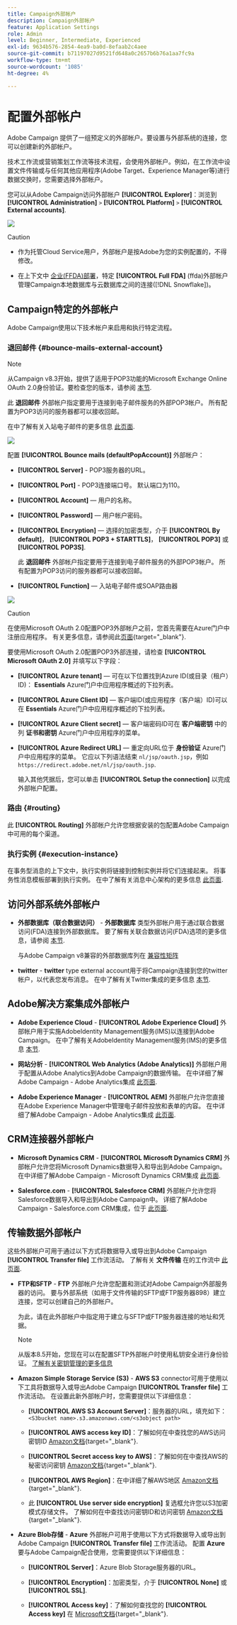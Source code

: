 ```yaml
---
title: Campaign外部帐户
description: Campaign外部帐户
feature: Application Settings
role: Admin
level: Beginner, Intermediate, Experienced
exl-id: 9634b576-2854-4ea9-ba0d-8efaab2c4aee
source-git-commit: b71197027d9521fd648a0c2657b6b76a1aa7fc9a
workflow-type: tm+mt
source-wordcount: '1085'
ht-degree: 4%

---
```



# 配置外部帐户

Adobe Campaign 提供了一组预定义的外部帐户。要设置与外部系统的连接，您可以创建新的外部帐户。

技术工作流或营销策划工作流等技术流程，会使用外部帐户。例如，在工作流中设置文件传输或与任何其他应用程序(Adobe Target、Experience Manager等)进行数据交换时，您需要选择外部帐户。

您可以从Adobe Campaign访问外部帐户 **[!UICONTROL Explorer]**：浏览到 **[!UICONTROL Administration]** `>` **[!UICONTROL Platform]** `>` **[!UICONTROL External accounts]**.

![](assets/external-accounts.png)


>[!CAUTION]
>
>* 作为托管Cloud Service用户，外部帐户是按Adobe为您的实例配置的，不得修改。
>
>* 在上下文中 [企业(FFDA)部署](../architecture/enterprise-deployment.md)，特定 **[!UICONTROL Full FDA]** (ffda)外部帐户管理Campaign本地数据库与云数据库之间的连接([!DNL Snowflake])。
>

## Campaign特定的外部帐户

Adobe Campaign使用以下技术帐户来启用和执行特定流程。

### 退回邮件 {#bounce-mails-external-account}

>[!NOTE]
>
>从Campaign v8.3开始，提供了适用于POP3功能的Microsoft Exchange Online OAuth 2.0身份验证。要检查您的版本，请参阅 [本节](../start/compatibility-matrix.md#how-to-check-your-campaign-version-and-buildversion).
>

此 **退回邮件** 外部帐户指定要用于连接到电子邮件服务的外部POP3帐户。 所有配置为POP3访问的服务器都可以接收回邮。

在中了解有关入站电子邮件的更多信息 [此页面](https://experienceleague.adobe.com/docs/campaign/automation/workflows/wf-activities/event-activities/inbound-emails.html).

![](assets/bounce_external_1.png)

配置 **[!UICONTROL Bounce mails (defaultPopAccount)]** 外部帐户：

* **[!UICONTROL Server]** - POP3服务器的URL。

* **[!UICONTROL Port]** - POP3连接端口号。 默认端口为110。

* **[!UICONTROL Account]**  — 用户的名称。

* **[!UICONTROL Password]**  — 用户帐户密码。

* **[!UICONTROL Encryption]**  — 选择的加密类型，介于 **[!UICONTROL By default]**， **[!UICONTROL POP3 + STARTTLS]**， **[!UICONTROL POP3]** 或 **[!UICONTROL POP3S]**.

  此 **退回邮件** 外部帐户指定要用于连接到电子邮件服务的外部POP3帐户。 所有配置为POP3访问的服务器都可以接收回邮。

* **[!UICONTROL Function]**  — 入站电子邮件或SOAP路由器

![](assets/bounce_external_2.png)

>[!CAUTION]
>
>在使用Microsoft OAuth 2.0配置POP3外部帐户之前，您首先需要在Azure门户中注册应用程序。 有关更多信息，请参阅此[页面](https://docs.microsoft.com/en-us/azure/active-directory/develop/quickstart-register-app){target="_blank"}.
>

要使用Microsoft OAuth 2.0配置POP3外部连接，请检查 **[!UICONTROL Microsoft OAuth 2.0]** 并填写以下字段：

* **[!UICONTROL Azure tenant]**  — 可在以下位置找到Azure ID(或目录（租户）ID)： **Essentials** Azure门户中应用程序概述的下拉列表。

* **[!UICONTROL Azure Client ID]**  — 客户端ID(或应用程序（客户端）ID)可以在 **Essentials** Azure门户中应用程序概述的下拉列表。

* **[!UICONTROL Azure Client secret]**  — 客户端密码ID可在 **客户端密钥** 中的列 **证书和密钥** Azure门户中应用程序的菜单。

* **[!UICONTROL Azure Redirect URL]**  — 重定向URL位于 **身份验证** Azure门户中应用程序的菜单。 它应以下列语法结束 `nl/jsp/oauth.jsp`，例如 `https://redirect.adobe.net/nl/jsp/oauth.jsp`.

  输入其他凭据后，您可以单击 **[!UICONTROL Setup the connection]** 以完成外部帐户配置。

### 路由 {#routing}

此 **[!UICONTROL Routing]** 外部帐户允许您根据安装的包配置Adobe Campaign中可用的每个渠道。

### 执行实例 {#execution-instance}

在事务型消息的上下文中，执行实例将链接到控制实例并将它们连接起来。 将事务性消息模板部署到执行实例。 在中了解有关消息中心架构的更多信息 [此页面](../architecture/architecture.md#transac-msg-archi).

## 访问外部系统外部帐户

* **外部数据库（联合数据访问）** - **外部数据库** 类型外部帐户用于通过联合数据访问(FDA)连接到外部数据库。 要了解有关联合数据访问(FDA)选项的更多信息，请参阅 [本节](../connect/fda.md).

  与Adobe Campaign v8兼容的外部数据库列在 [兼容性矩阵](../start/compatibility-matrix.md)

* **twitter** - **twitter** type external account用于将Campaign连接到您的twitter帐户，以代表您发布消息。 在中了解有关Twitter集成的更多信息 [本节](../connect/ac-tw.md).

## Adobe解决方案集成外部帐户

* **Adobe Experience Cloud** - **[!UICONTROL Adobe Experience Cloud]** 外部帐户用于实施AdobeIdentity Management服务(IMS)以连接到Adobe Campaign。 在中了解有关AdobeIdentity Management服务(IMS)的更多信息 [本节](../start/connect.md#logon-to-ac).

* **网站分析** - **[!UICONTROL Web Analytics (Adobe Analytics)]** 外部帐户用于配置从Adobe Analytics到Adobe Campaign的数据传输。 在中详细了解Adobe Campaign - Adobe Analytics集成 [此页面](../connect/ac-aa.md).

* **Adobe Experience Manager** - **[!UICONTROL AEM]** 外部帐户允许您直接在Adobe Experience Manager中管理电子邮件投放和表单的内容。 在中详细了解Adobe Campaign - Adobe Analytics集成 [此页面](../connect/ac-aem.md).


## CRM连接器外部帐户

* **Microsoft Dynamics CRM** - **[!UICONTROL Microsoft Dynamics CRM]** 外部帐户允许您将Microsoft Dynamics数据导入和导出到Adobe Campaign。 在中详细了解Adobe Campaign - Microsoft Dynamics CRM集成 [此页面](../connect/ac-ms-dyn.md).

* **Salesforce.com** - **[!UICONTROL Salesforce CRM]** 外部帐户允许您将Salesforce数据导入和导出到Adobe Campaign中。 详细了解Adobe Campaign - Salesforce.com CRM集成，位于 [此页面](../connect/ac-sfdc.md).

## 传输数据外部帐户

这些外部帐户可用于通过以下方式将数据导入或导出到Adobe Campaign **[!UICONTROL Transfer file]** 工作流活动。 了解有关 **文件传输** 在的工作流中 [此页面](https://experienceleague.adobe.com/docs/campaign/automation/workflows/wf-activities/event-activities/file-transfer.html).

* **FTP和SFTP** - **FTP** 外部帐户允许您配置和测试对Adobe Campaign外部服务器的访问。 要与外部系统（如用于文件传输的SFTP或FTP服务器898）建立连接，您可以创建自己的外部帐户。

  为此，请在此外部帐户中指定用于建立与SFTP或FTP服务器连接的地址和凭据。

  >[!NOTE]
  >
  >从版本8.5开始，您现在可以在配置SFTP外部帐户时使用私钥安全进行身份验证。 [了解有关密钥管理的更多信息](https://experienceleague.adobe.com/docs/control-panel/using/sftp-management/key-management.html)

* **Amazon Simple Storage Service (S3)** - **AWS S3** connector可用于使用以下工具将数据导入或导出Adobe Campaign **[!UICONTROL Transfer file]** 工作流活动。 在设置此新外部帐户时，您需要提供以下详细信息：

   * **[!UICONTROL AWS S3 Account Server]**：服务器的URL，填充如下：   `<S3bucket name>.s3.amazonaws.com/<s3object path>`

   * **[!UICONTROL AWS access key ID]**：了解如何在中查找您的AWS访问密钥ID [Amazon文档](https://docs.aws.amazon.com/general/latest/gr/aws-sec-cred-types.html#access-keys-and-secret-access-keys){target="_blank"}.

   * **[!UICONTROL Secret access key to AWS]**：了解如何在中查找AWS的秘密访问密钥 [Amazon文档](https://aws.amazon.com/fr/blogs/security/wheres-my-secret-access-key/){target="_blank"}.

   * **[!UICONTROL AWS Region]**：在中详细了解AWS地区 [Amazon文档](https://aws.amazon.com/about-aws/global-infrastructure/regions_az/){target="_blank"}.

   * 此 **[!UICONTROL Use server side encryption]** 复选框允许您以S3加密模式存储文件。 了解如何在中查找访问密钥ID和访问密钥 [Amazon文档](https://docs.aws.amazon.com/general/latest/gr/aws-sec-cred-types.html#access-keys-and-secret-access-keys){target="_blank"}.

* **Azure Blob存储** - **Azure** 外部帐户可用于使用以下方式将数据导入或导出到Adobe Campaign **[!UICONTROL Transfer file]** 工作流活动。 配置 **Azure** 要与Adobe Campaign配合使用，您需要提供以下详细信息：

   * **[!UICONTROL Server]**：Azure Blob Storage服务器的URL。

   * **[!UICONTROL Encryption]**：加密类型，介于 **[!UICONTROL None]** 或 **[!UICONTROL SSL]**.

   * **[!UICONTROL Access key]**：了解如何查找您的 **[!UICONTROL Access key]** 在 [Microsoft文档](https://docs.microsoft.com/en-us/azure/storage/common/storage-account-keys-manage?tabs=azure-portal){target="_blank"}.
